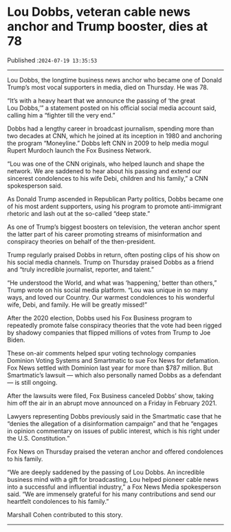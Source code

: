 # Lou Dobbs, veteran cable news anchor and Trump booster, dies at 78

Published :`2024-07-19 13:35:53`

---

Lou Dobbs, the longtime business news anchor who became one of Donald Trump’s most vocal supporters in media, died on Thursday. He was 78.

“It’s with a heavy heart that we announce the passing of ‘the great Lou Dobbs,’” a statement posted on his official social media account said, calling him a “fighter till the very end.”

Dobbs had a lengthy career in broadcast journalism, spending more than two decades at CNN, which he joined at its inception in 1980 and anchoring the program “Moneyline.” Dobbs left CNN in 2009 to help media mogul Rupert Murdoch launch the Fox Business Network.

“Lou was one of the CNN originals, who helped launch and shape the network. We are saddened to hear about his passing and extend our sincerest condolences to his wife Debi, children and his family,” a CNN spokesperson said.

As Donald Trump ascended in Republican Party politics, Dobbs became one of his most ardent supporters, using his program to promote anti-immigrant rhetoric and lash out at the so-called “deep state.”

As one of Trump’s biggest boosters on television, the veteran anchor spent the latter part of his career promoting streams of misinformation and conspiracy theories on behalf of the then-president.

Trump regularly praised Dobbs in return, often posting clips of his show on his social media channels. Trump on Thursday praised Dobbs as a friend and “truly incredible journalist, reporter, and talent.”

“He understood the World, and what was ‘happening,’ better than others,” Trump wrote on his social media platform. “Lou was unique in so many ways, and loved our Country. Our warmest condolences to his wonderful wife, Debi, and family. He will be greatly missed!”

After the 2020 election, Dobbs used his Fox Business program to repeatedly promote false conspiracy theories that the vote had been rigged by shadowy companies that flipped millions of votes from Trump to Joe Biden.

These on-air comments helped spur voting technology companies Dominion Voting Systems and Smartmatic to sue Fox News for defamation. Fox News settled with Dominion last year for more than $787 million. But Smartmatic’s lawsuit — which also personally named Dobbs as a defendant — is still ongoing.

After the lawsuits were filed, Fox Business canceled Dobbs’ show, taking him off the air in an abrupt move announced on a Friday in February 2021.

Lawyers representing Dobbs previously said in the Smartmatic case that he “denies the allegation of a disinformation campaign” and that he “engages in opinion commentary on issues of public interest, which is his right under the U.S. Constitution.”

Fox News on Thursday praised the veteran anchor and offered condolences to his family.

“We are deeply saddened by the passing of Lou Dobbs. An incredible business mind with a gift for broadcasting, Lou helped pioneer cable news into a successful and influential industry,” a Fox News Media spokesperson said. “We are immensely grateful for his many contributions and send our heartfelt condolences to his family.”

Marshall Cohen contributed to this story.

---


